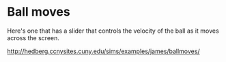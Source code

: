 # Ball moves

Here's one that has a slider that controls the velocity of the ball as it moves across the screen.

http://hedberg.ccnysites.cuny.edu/sims/examples/james/ballmoves/
